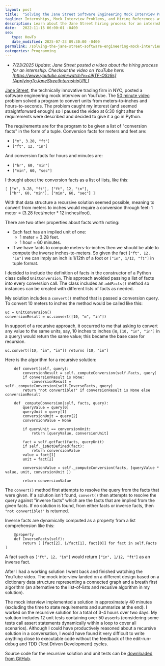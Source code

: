```yaml
---
layout: post
title:  "Solving the Jane Street Software Engineering Mock Interview Problem"
tagline: Internships, Mock Interview Problems, and Hiring References at Jane Street
description: Learn about the Jane Street hiring process for an internship and practice for an interview with a mock programming problem.
date:   2022-11-15 06:00:01 -0400
seo:
   type: HowTo
   date_modified: 2025-07-23 09:30:00 -0400
permalink: /solving-the-jane-street-software-engineering-mock-interview-problem.html
categories: Programming
---
```

- _7/23/2025 Update: Jane Street posted a video about the hiring process for an internship.
Checkout the video on YouTube here: [https://www.youtube.com/watch?v=c9jTF-OSz9s][ApplyingToJaneStreetInternshipURL]_

[Jane Street][JaneStreetWebsiteURL], the technically innovative trading firm in NYC, posted a software engineering
mock interview on YouTube. The [50 minute video][EngineeringMockInterviewYouTubeURL] problem solved a program to
convert units from meters-to-inches and hours-to-seconds. The problem caught my interest (and seemed straightforward
enough) so I paused the video at 6:30 right after the requirements were described and decided to give it a go in Python.

The requirements are for the program to be given a list of "conversion facts" in the form of a tuple. Conversion facts for meters and
feet are:

- `["m", 3.28, "ft"]`
- `["ft", 12, "in"]`

And conversion facts for hours and minutes are:

- `["hr", 60, "min"]`
- `["min", 60, "sec"]`

I thought about the conversion facts as a list of lists, like this:

```
[ ["m", 3.28, "ft"], ["ft", 12, "in"],
  ["hr", 60, "min"], ["min", 60, "sec"] ]
```

With that data structure a recursive solution seemed possible, meaning to convert from meters to
inches would require a conversion through feet: 1 meter = (3.28 feet/meter * 12 inches/foot).

There are two other properties about facts worth noting:

- Each fact has an implied unit of one:
  - 1 meter = 3.28 feet.
  - 1 hour = 60 minutes.
- If we have facts to compute meters-to-inches then we should be able to compute the inverse inches-to-meters.
So given the fact `["ft", 12, "in"]` we can imply an inch is 1/12th of a foot or `["in", 1/12, "ft"]` in tuple format.

I decided to include the definition of facts in the constructor of a Python class called `UnitConversion`. This approach
avoided passing a list of facts into every conversion call. The class includes an `addFacts()` method so instances can be
created with different lists of facts as needed.

My solution includes a `convert()` method that is passed a conversion query. To convert 10 meters to inches the method
would be called like this:

```
uc = UnitConversion()
conversionResult = uc.convert([10, "m", "in"])
```

In support of a recursive approach, it occurred to me that asking to convert any value to the same units, say,
10 inches to inches (ie, `[10, "in", "in"]` in a query) would return the same value; this became the base case
for recursion.

```
uc.convert([10, "in", "in"]) returns [10, "in"]
```

Here is the algorithm for a recursive solution:

```
    def convert(self, query):
        conversionResult = self._computeConversion(self.Facts, query)
        if conversionResult is None:
            conversionResult = self._computeConversion(self.InverseFacts, query)
        return "not convertible!" if conversionResult is None else conversionResult

    def _computeConversion(self, facts, query):
        queryValue = query[0]
        queryUnit = query[1]
        conversionUnit = query[2]
        conversionValue = None

        if queryUnit == conversionUnit:
            return [queryValue, conversionUnit]

        fact = self.getFact(facts, queryUnit)
        if self._isNotDefined(fact):
            return conversionValue
        value = fact[1]
        unit = fact[2]

        conversionValue = self._computeConversion(facts, [queryValue * value, unit, conversionUnit ])

        return conversionValue
```

The `convert()` method first attempts to resolve the query from the facts that were given. If a solution isn't found,
`convert()` then attempts to resolve the query against "inverse facts" which are the facts that are implied from the
given facts. If no solution is found, from either facts or inverse facts, then `"not convertible!"` is returned.

Inverse facts are dynamically computed as a property from a list comprehension like this:

```
    @property
    def InverseFacts(self):
        return [ [fact[2], 1/fact[1], fact[0]] for fact in self.Facts ]
```

A fact such as `["ft", 12, "in"]` would return `["in", 1/12, "ft"]` as an inverse fact.

After I had a working solution I went back and finished watching the YouTube video. The mock interview landed on a
different design based on a dictionary data structure representing a connected graph and a breath first algorithm
(an alternative to the list-of-lists and recusive algorithm in my solution).

The mock interview implemented a solution in approximately 40 minutes (excluding the time to state requirements and
summarize at the end). I worked on the recursive solution for a total of 3-4 hours over two days. My solution
includes 12 unit tests containing over 50 asserts (considering some tests call assert statements dynamically within
a loop to cover all scenarios). Although I could have productively reasoned about a recursive solution in a conversation,
I would have found it very difficult to write anything close to executable code without the feedback of the edit-run-debug
and TDD (Test Driven Development) cycles.

Source code for the recursive solution and unit tests can be [downloaded from GitHub][UnitConversionGitRepoURL].

[JaneStreetWebsiteURL]: https://www.JaneStreet.com
[EngineeringMockInterviewYouTubeURL]: https://www.youtube.com/watch?v=VfbFJISCP3g
[UnitConversionGitRepoURL]: https://github.com/WebMettle/UnitConversion
[ApplyingToJaneStreetInternshipURL]: https://www.youtube.com/watch?v=c9jTF-OSz9s
